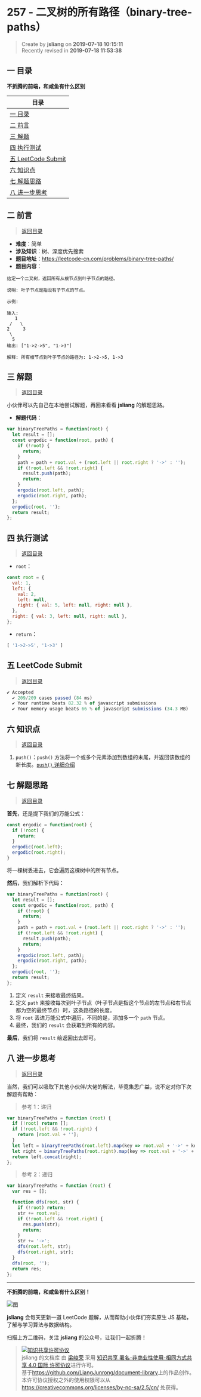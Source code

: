 257 - 二叉树的所有路径（binary-tree-paths）
===

> Create by **jsliang** on **2019-07-18 10:15:11**  
> Recently revised in **2019-07-18 11:53:38**

## <a name="chapter-one" id="chapter-one">一 目录</a>

**不折腾的前端，和咸鱼有什么区别**

| 目录 |
| --- | 
| [一 目录](#chapter-one) | 
| <a name="catalog-chapter-two" id="catalog-chapter-two"></a>[二 前言](#chapter-two) |
| <a name="catalog-chapter-three" id="catalog-chapter-three"></a>[三 解题](#chapter-three) |
| <a name="catalog-chapter-four" id="catalog-chapter-four"></a>[四 执行测试](#chapter-four) |
| <a name="catalog-chapter-five" id="catalog-chapter-five"></a>[五 LeetCode Submit](#chapter-five) |
| <a name="catalog-chapter-six" id="catalog-chapter-six"></a>[六 知识点](#chapter-six) |
| <a name="catalog-chapter-seven" id="catalog-chapter-seven"></a>[七 解题思路](#chapter-seven) |
| <a name="catalog-chapter-eight" id="catalog-chapter-eight"></a>[八 进一步思考](#chapter-eight) |

## <a name="chapter-two" id="chapter-two">二 前言</a>

> [返回目录](#chapter-one)

* **难度**：简单
* **涉及知识**：树、深度优先搜索
* **题目地址**：https://leetcode-cn.com/problems/binary-tree-paths/
* **题目内容**：

```
给定一个二叉树，返回所有从根节点到叶子节点的路径。

说明: 叶子节点是指没有子节点的节点。

示例:

输入:
   1
 /   \
2     3
 \
  5
输出: ["1->2->5", "1->3"]

解释: 所有根节点到叶子节点的路径为: 1->2->5, 1->3
```

## <a name="chapter-three" id="chapter-three">三 解题</a>

> [返回目录](#chapter-one)

小伙伴可以先自己在本地尝试解题，再回来看看 **jsliang** 的解题思路。

* **解题代码**：

```js
var binaryTreePaths = function(root) {
  let result = [];
  const ergodic = function(root, path) {
    if (!root) {
      return;
    }
    path = path + root.val + (root.left || root.right ? '->' : '');
    if (!root.left && !root.right) {
      result.push(path);
      return;
    }
    ergodic(root.left, path);
    ergodic(root.right, path);
  };
  ergodic(root, '');
  return result;
};
```

## <a name="chapter-four" id="chapter-four">四 执行测试</a>

> [返回目录](#chapter-one)

* `root`：

```js
const root = {
  val: 1,
  left: {
    val: 2,
    left: null,
    right: { val: 5, left: null, right: null },
  },
  right: { val: 3, left: null, right: null },
};
```

* `return`：

```js
[ '1->2->5', '1->3' ]
```

## <a name="chapter-five" id="chapter-five">五 LeetCode Submit</a>

> [返回目录](#chapter-one)

```js
✔ Accepted
  ✔ 209/209 cases passed (84 ms)
  ✔ Your runtime beats 82.32 % of javascript submissions
  ✔ Your memory usage beats 66 % of javascript submissions (34.3 MB)
```

## <a name="chapter-six" id="chapter-six">六 知识点</a>

> [返回目录](#chapter-one)

1. `push()`：`push()` 方法将一个或多个元素添加到数组的末尾，并返回该数组的新长度。[`push()` 详细介绍](https://github.com/LiangJunrong/document-library/blob/master/JavaScript-library/JavaScript/Function/push.md)

## <a name="chapter-seven" id="chapter-seven">七 解题思路</a>

> [返回目录](#chapter-one)

**首先**，还是提下我们的万能公式：

```js
const ergodic = function(root) {
  if (!root) {
    return;
  }
  ergodic(root.left);
  ergodic(root.right);
}
```

将一棵树丢进去，它会遍历这棵树中的所有节点。

**然后**，我们解析下代码：

```js
var binaryTreePaths = function(root) {
  let result = [];
  const ergodic = function(root, path) {
    if (!root) {
      return;
    }
    path = path + root.val + (root.left || root.right ? '->' : '');
    if (!root.left && !root.right) {
      result.push(path);
      return;
    }
    ergodic(root.left, path);
    ergodic(root.right, path);
  };
  ergodic(root, '');
  return result;
};
```

1. 定义 `result` 来接收最终结果。
2. 定义 `path` 来接收每次到叶子节点（叶子节点是指这个节点的左节点和右节点都为空的最终节点）时，这条路径的长度。
3. 将 `root` 丢进万能公式中遍历，不同的是，添加多一个 `path` 节点。
4. 最终，我们的 `result` 会获取到所有的内容。

**最后**，我们将 `result` 给返回出去即可。

## <a name="chapter-eight" id="chapter-eight">八 进一步思考</a>

> [返回目录](#chapter-one)

当然，我们可以吸取下其他小伙伴/大佬的解法，毕竟集思广益，说不定对你下次解题有帮助：

> 参考 1：递归

```js
var binaryTreePaths = function (root) {
  if (!root) return [];
  if (!root.left && !root.right) {
    return [root.val + ''];
  }
  let left = binaryTreePaths(root.left).map(key => root.val + '->' + key);
  let right = binaryTreePaths(root.right).map(key => root.val + '->' + key);
  return left.concat(right);
};
```

> 参考 2：递归

```js
var binaryTreePaths = function (root) {
  var res = [];

  function dfs(root, str) {
    if (!root) return;
    str += root.val;
    if (!root.left && !root.right) {
      res.push(str);
      return;
    }
    str += '->';
    dfs(root.left, str);
    dfs(root.right, str);
  }
  dfs(root, '');
  return res;
};
```

---

**不折腾的前端，和咸鱼有什么区别！**

![图](../../../public-repertory/img/z-small-wechat-public-address.jpg)

**jsliang** 会每天更新一道 LeetCode 题解，从而帮助小伙伴们夯实原生 JS 基础，了解与学习算法与数据结构。

扫描上方二维码，关注 **jsliang** 的公众号，让我们一起折腾！

> <a rel="license" href="http://creativecommons.org/licenses/by-nc-sa/4.0/"><img alt="知识共享许可协议" style="border-width:0" src="https://i.creativecommons.org/l/by-nc-sa/4.0/88x31.png" /></a><br /><span xmlns:dct="http://purl.org/dc/terms/" property="dct:title">jsliang 的文档库</span> 由 <a xmlns:cc="http://creativecommons.org/ns#" href="https://github.com/LiangJunrong/document-library" property="cc:attributionName" rel="cc:attributionURL">梁峻荣</a> 采用 <a rel="license" href="http://creativecommons.org/licenses/by-nc-sa/4.0/">知识共享 署名-非商业性使用-相同方式共享 4.0 国际 许可协议</a>进行许可。<br />基于<a xmlns:dct="http://purl.org/dc/terms/" href="https://github.com/LiangJunrong/document-library" rel="dct:source">https://github.com/LiangJunrong/document-library</a>上的作品创作。<br />本许可协议授权之外的使用权限可以从 <a xmlns:cc="http://creativecommons.org/ns#" href="https://creativecommons.org/licenses/by-nc-sa/2.5/cn/" rel="cc:morePermissions">https://creativecommons.org/licenses/by-nc-sa/2.5/cn/</a> 处获得。